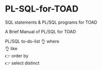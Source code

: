 # PL-SQL-for-TOAD
SQL statements &amp; PL/SQL programs for TOAD

A Brief Manual of PL/SQL for TOAD



PL/SQL to-do-list 
:ok_hand: where   
:ok_hand: like     
:point_right: order by  
:point_right: select distinct 

